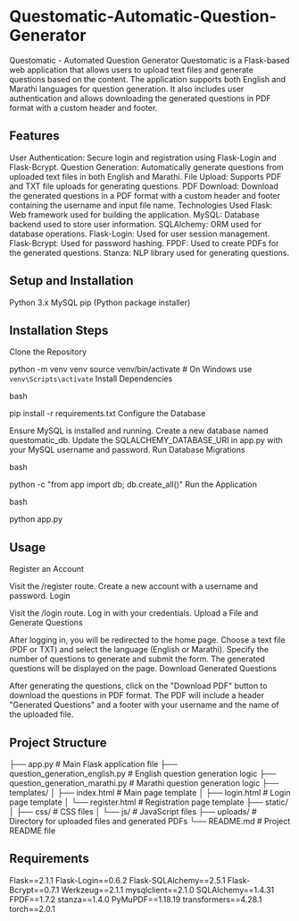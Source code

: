 # Questomatic-Automatic-Question-Generator

Questomatic - Automated Question Generator
Questomatic is a Flask-based web application that allows users to upload text files and generate questions based on the content. The application supports both English and Marathi languages for question generation. It also includes user authentication and allows downloading the generated questions in PDF format with a custom header and footer.


## Features


User Authentication: Secure login and registration using Flask-Login and Flask-Bcrypt.
Question Generation: Automatically generate questions from uploaded text files in both English and Marathi.
File Upload: Supports PDF and TXT file uploads for generating questions.
PDF Download: Download the generated questions in a PDF format with a custom header and footer containing the username and input file name.
Technologies Used
Flask: Web framework used for building the application.
MySQL: Database backend used to store user information.
SQLAlchemy: ORM used for database operations.
Flask-Login: Used for user session management.
Flask-Bcrypt: Used for password hashing.
FPDF: Used to create PDFs for the generated questions.
Stanza: NLP library used for generating questions.


## Setup and Installation

Python 3.x
MySQL
pip (Python package installer)


## Installation Steps
Clone the Repository


python -m venv venv
source venv/bin/activate  # On Windows use `venv\Scripts\activate`
Install Dependencies

bash

pip install -r requirements.txt
Configure the Database

Ensure MySQL is installed and running.
Create a new database named questomatic_db.
Update the SQLALCHEMY_DATABASE_URI in app.py with your MySQL username and password.
Run Database Migrations

bash

python -c "from app import db; db.create_all()"
Run the Application

bash

python app.py



## Usage


Register an Account

Visit the /register route.
Create a new account with a username and password.
Login

Visit the /login route.
Log in with your credentials.
Upload a File and Generate Questions

After logging in, you will be redirected to the home page.
Choose a text file (PDF or TXT) and select the language (English or Marathi).
Specify the number of questions to generate and submit the form.
The generated questions will be displayed on the page.
Download Generated Questions

After generating the questions, click on the "Download PDF" button to download the questions in PDF format.
The PDF will include a header "Generated Questions" and a footer with your username and the name of the uploaded file.



## Project Structure 


├── app.py                  # Main Flask application file
├── question_generation_english.py  # English question generation logic
├── question_generation_marathi.py  # Marathi question generation logic
├── templates/
│   ├── index.html          # Main page template
│   ├── login.html          # Login page template
│   └── register.html       # Registration page template
├── static/
│   ├── css/                # CSS files
│   └── js/                 # JavaScript files
├── uploads/                # Directory for uploaded files and generated PDFs
└── README.md               # Project README file


## Requirements

Flask==2.1.1
Flask-Login==0.6.2
Flask-SQLAlchemy==2.5.1
Flask-Bcrypt==0.7.1
Werkzeug==2.1.1
mysqlclient==2.1.0
SQLAlchemy==1.4.31
FPDF==1.7.2
stanza==1.4.0
PyMuPDF==1.18.19
transformers==4.28.1
torch==2.0.1

